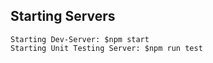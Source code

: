 ## Starting Servers
    Starting Dev-Server: $npm start
    Starting Unit Testing Server: $npm run test


